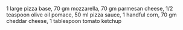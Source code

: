 1 large pizza base,
70 gm mozzarella,
70 gm parmesan cheese,
1/2 teaspoon olive oil pomace,
50 ml pizza sauce,
1 handful corn,
70 gm cheddar cheese,
1 tablespoon tomato ketchup
